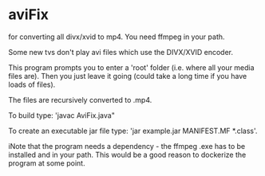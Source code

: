 # aviFix
for converting all divx/xvid to mp4.  You need ffmpeg in your path.

Some new tvs don't play avi files which use the DIVX/XVID encoder.  

This program prompts you to enter a 'root' folder (i.e. where all your media files are).  Then you just leave it going (could take a long time if you have loads of files).

The files are recursively converted to .mp4.  

To build type: 'javac AviFix.java"

To create an executable jar file type: 'jar example.jar MANIFEST.MF *.class'.  

iNote that the program needs a dependency - the ffmpeg .exe has to be installed and in your path. This would be a good reason to dockerize the program at some point.
